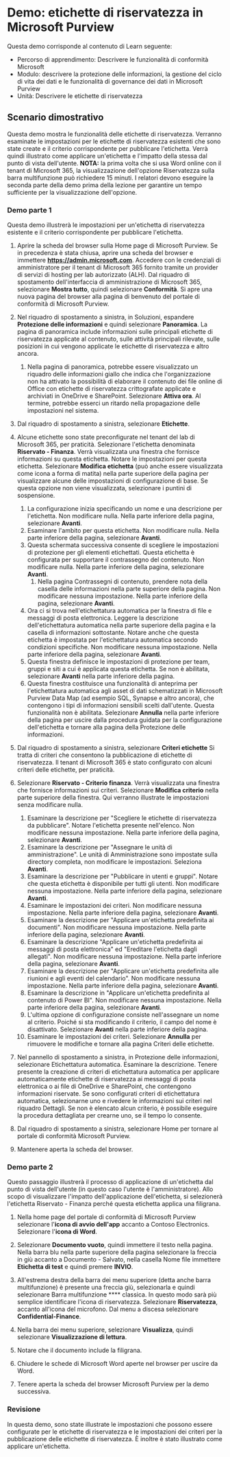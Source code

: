 <!---
---
Demo: Titolo: "Etichette di riservatezza in Microsoft Purview" Percorso di apprendimento/Modulo/Unità: "Percorso di apprendimento: Descrivere le funzionalità di conformità Microsoft; Module 3: Descrivere la protezione delle informazioni, la gestione del ciclo di vita dei dati e le funzionalità di governance dei dati in Microsoft Purview; Unità 4: Descrivere le etichette di riservatezza"
---
--->

# Demo: etichette di riservatezza in Microsoft Purview

Questa demo corrisponde al contenuto di Learn seguente:

- Percorso di apprendimento: Descrivere le funzionalità di conformità Microsoft
- Modulo: descrivere la protezione delle informazioni, la gestione del ciclo di vita dei dati e le funzionalità di governance dei dati in Microsoft Purview
- Unità: Descrivere le etichette di riservatezza

## Scenario dimostrativo

Questa demo mostra le funzionalità delle etichette di riservatezza.  Verranno esaminate le impostazioni per le etichette di riservatezza esistenti che sono state create e il criterio corrispondente per pubblicare l'etichetta.   Verrà quindi illustrato come applicare un'etichetta e l'impatto della stessa dal punto di vista dell'utente.  **NOTA:** la prima volta che si usa Word online con il tenant di Microsoft 365, la visualizzazione dell'opzione Riservatezza sulla barra multifunzione può richiedere 15 minuti.  I relatori devono eseguire la seconda parte della demo prima della lezione per garantire un tempo sufficiente per la visualizzazione dell'opzione.

### Demo parte 1

Questa demo illustrerà le impostazioni per un'etichetta di riservatezza esistente e il criterio corrispondente per pubblicare l'etichetta.

1. Aprire la scheda del browser sulla Home page di Microsoft Purview.  Se in precedenza è stata chiusa, aprire una scheda del browser e immettere **https://admin.microsoft.com**. Accedere con le credenziali di amministratore per il tenant di Microsoft 365 fornito tramite un provider di servizi di hosting per lab autorizzato (ALH). Dal riquadro di spostamento dell'interfaccia di amministrazione di Microsoft 365, selezionare **Mostra tutto**, quindi selezionare **Conformità**.  Si apre una nuova pagina del browser alla pagina di benvenuto del portale di conformità di Microsoft Purview.  

1. Nel riquadro di spostamento a sinistra, in Soluzioni, espandere **Protezione delle informazioni** e quindi selezionare **Panoramica**.  La pagina di panoramica include informazioni sulle principali etichette di riservatezza applicate al contenuto, sulle attività principali rilevate, sulle posizioni in cui vengono applicate le etichette di riservatezza e altro ancora.  
    1. Nella pagina di panoramica, potrebbe essere visualizzato un riquadro delle informazioni giallo che indica che l'organizzazione non ha attivato la possibilità di elaborare il contenuto dei file online di Office con etichette di riservatezza crittografate applicate e archiviati in OneDrive e SharePoint.  Selezionare **Attiva ora**.  Al termine, potrebbe esserci un ritardo nella propagazione delle impostazioni nel sistema.

1. Dal riquadro di spostamento a sinistra, selezionare **Etichette**.

1. Alcune etichette sono state preconfigurate nel tenant del lab di Microsoft 365, per praticità. Selezionare l'etichetta denominata **Riservato - Finanza**.  Verrà visualizzata una finestra che fornisce informazioni su questa etichetta.  Notare le impostazioni per questa etichetta.  Selezionare **Modifica etichetta** (può anche essere visualizzata come icona a forma di matita) nella parte superiore della pagina per visualizzare alcune delle impostazioni di configurazione di base. Se questa opzione non viene visualizzata, selezionare i puntini di sospensione.
    1. La configurazione inizia specificando un nome e una descrizione per l'etichetta.  Non modificare nulla.  Nella parte inferiore della pagina, selezionare **Avanti**.
    1. Esaminare l'ambito per questa etichetta. Non modificare nulla.  Nella parte inferiore della pagina, selezionare **Avanti**.
    1. Questa schermata successiva consente di scegliere le impostazioni di protezione per gli elementi etichettati. Questa etichetta è configurata per supportare il contrassegno del contenuto. Non modificare nulla.  Nella parte inferiore della pagina, selezionare **Avanti**.
        1. Nella pagina Contrassegni di contenuto, prendere nota della casella delle informazioni nella parte superiore della pagina.  Non modificare nessuna impostazione.  Nella parte inferiore della pagina, selezionare **Avanti**.
    1. Ora ci si trova nell'etichettatura automatica per la finestra di file e messaggi di posta elettronica.  Leggere la descrizione dell'etichettatura automatica nella parte superiore della pagina e la casella di informazioni sottostante.  Notare anche che questa etichetta è impostata per l'etichettatura automatica secondo condizioni specifiche. Non modificare nessuna impostazione.  Nella parte inferiore della pagina, selezionare **Avanti**.
    1. Questa finestra definisce le impostazioni di protezione per team, gruppi e siti a cui è applicata questa etichetta. Se non è abilitata, selezionare **Avanti** nella parte inferiore della pagina.
    1. Questa finestra costituisce una funzionalità di anteprima per l'etichettatura automatica agli asset di dati schematizzati in Microsoft Purview Data Map (ad esempio SQL, Synapse e altro ancora), che contengono i tipi di informazioni sensibili scelti dall'utente.  Questa funzionalità non è abilitata. Selezionare **Annulla** nella parte inferiore della pagina per uscire dalla procedura guidata per la configurazione dell'etichetta e tornare alla pagina della Protezione delle informazioni.

1. Dal riquadro di spostamento a sinistra, selezionare **Criteri etichette**   Si tratta di criteri che consentono la pubblicazione di etichette di riservatezza.  Il tenant di Microsoft 365 è stato configurato con alcuni criteri delle etichette, per praticità.

1. Selezionare **Riservato - Criterio finanza**.  Verrà visualizzata una finestra che fornisce informazioni sui criteri. Selezionare **Modifica criterio** nella parte superiore della finestra.  Qui verranno illustrate le impostazioni senza modificare nulla.
    1. Esaminare la descrizione per "Scegliere le etichette di riservatezza da pubblicare".  Notare l'etichetta presente nell'elenco.  Non modificare nessuna impostazione.  Nella parte inferiore della pagina, selezionare **Avanti**.
    1. Esaminare la descrizione per "Assegnare le unità di amministrazione". Le unità di Amministrazione sono impostate sulla directory completa, non modificare le impostazioni. Seleziona **Avanti**.  
    1. Esaminare la descrizione per "Pubblicare in utenti e gruppi".  Notare che questa etichetta è disponibile per tutti gli utenti.  Non modificare nessuna impostazione.  Nella parte inferiore della pagina, selezionare **Avanti**.
    1. Esaminare le impostazioni dei criteri. Non modificare nessuna impostazione.  Nella parte inferiore della pagina, selezionare **Avanti**.
    1. Esaminare la descrizione per "Applicare un'etichetta predefinita ai documenti". Non modificare nessuna impostazione.  Nella parte inferiore della pagina, selezionare **Avanti**.
    1. Esaminare la descrizione "Applicare un'etichetta predefinita ai messaggi di posta elettronica" ed "Ereditare l'etichetta dagli allegati". Non modificare nessuna impostazione.  Nella parte inferiore della pagina, selezionare **Avanti**.
    1. Esaminare la descrizione per "Applicare un'etichetta predefinita alle riunioni e agli eventi del calendario". Non modificare nessuna impostazione.  Nella parte inferiore della pagina, selezionare **Avanti**.
    1. Esaminare la descrizione in "Applicare un'etichetta predefinita al contenuto di Power BI". Non modificare nessuna impostazione.  Nella parte inferiore della pagina, selezionare **Avanti**.
    1. L'ultima opzione di configurazione consiste nell'assegnare un nome al criterio.  Poiché si sta modificando il criterio, il campo del nome è disattivato. Selezionare **Avanti** nella parte inferiore della pagina.
    1. Esaminare le impostazioni dei criteri. Selezionare **Annulla** per rimuovere le modifiche e tornare alla pagina Criteri delle etichette.

1. Nel pannello di spostamento a sinistra, in Protezione delle informazioni, selezionare Etichettatura automatica. Esaminare la descrizione. Tenere presente la creazione di criteri di etichettatura automatica per applicare automaticamente etichette di riservatezza ai messaggi di posta elettronica o ai file di OneDrive e SharePoint, che contengono informazioni riservate. Se sono configurati criteri di etichettatura automatica, selezionarne uno e rivedere le informazioni sui criteri nel riquadro Dettagli.  Se non è elencato alcun criterio, è possibile eseguire la procedura dettagliata per crearne uno, se il tempo lo consente.

1. Dal riquadro di spostamento a sinistra, selezionare Home per tornare al portale di conformità Microsoft Purview.

1. Mantenere aperta la scheda del browser.

### Demo parte 2

Questo passaggio illustrerà il processo di applicazione di un'etichetta dal punto di vista dell'utente (in questo caso l'utente è l'amministratore).  Allo scopo di visualizzare l'impatto dell'applicazione dell'etichetta, si selezionerà l'etichetta Riservato - Finanza perché questa etichetta applica una filigrana.

1. Nella home page del portale di conformità di Microsoft Purview selezionare l'**icona di avvio dell'app** accanto a Contoso Electronics. Selezionare l'**icona di Word**.  

1. Selezionare **Documento vuoto**, quindi immettere il testo nella pagina.  Nella barra blu nella parte superiore della pagina selezionare la freccia in giù accanto a Documento - Salvato, nella casella Nome file immettere **Etichetta di test** e quindi premere **INVIO**.

1. All'estrema destra della barra dei menu superiore (detta anche barra multifunzione) è presente una freccia giù, selezionarla e quindi selezionare Barra multifunzione **** classica.  In questo modo sarà più semplice identificare l'icona di riservatezza. Selezionare **Riservatezza**, accanto all'icona del microfono. Dal menu a discesa selezionare **Confidential-Finance**.  

1. Nella barra dei menu superiore, selezionare **Visualizza**, quindi selezionare **Visualizzazione di lettura**.

1. Notare che il documento include la filigrana.  

1. Chiudere le schede di Microsoft Word aperte nel browser per uscire da Word.

1. Tenere aperta la scheda del browser Microsoft Purview per la demo successiva.

### Revisione

In questa demo, sono state illustrate le impostazioni che possono essere configurate per le etichette di riservatezza e le impostazioni dei criteri per la pubblicazione delle etichette di riservatezza. È inoltre è stato illustrato come applicare un'etichetta.
